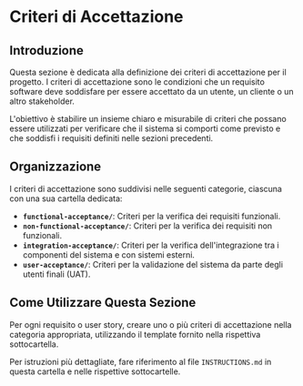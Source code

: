 # Criteri di Accettazione

## Introduzione

Questa sezione è dedicata alla definizione dei criteri di accettazione per il progetto. I criteri di accettazione sono le condizioni che un requisito software deve soddisfare per essere accettato da un utente, un cliente o un altro stakeholder.

L'obiettivo è stabilire un insieme chiaro e misurabile di criteri che possano essere utilizzati per verificare che il sistema si comporti come previsto e che soddisfi i requisiti definiti nelle sezioni precedenti.

## Organizzazione

I criteri di accettazione sono suddivisi nelle seguenti categorie, ciascuna con una sua cartella dedicata:

- **`functional-acceptance/`**: Criteri per la verifica dei requisiti funzionali.
- **`non-functional-acceptance/`**: Criteri per la verifica dei requisiti non funzionali.
- **`integration-acceptance/`**: Criteri per la verifica dell'integrazione tra i componenti del sistema e con sistemi esterni.
- **`user-acceptance/`**: Criteri per la validazione del sistema da parte degli utenti finali (UAT).

## Come Utilizzare Questa Sezione

Per ogni requisito o user story, creare uno o più criteri di accettazione nella categoria appropriata, utilizzando il template fornito nella rispettiva sottocartella.

Per istruzioni più dettagliate, fare riferimento al file `INSTRUCTIONS.md` in questa cartella e nelle rispettive sottocartelle.
